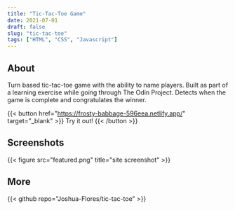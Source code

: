 ```yaml
---
title: "Tic-Tac-Toe Game"
date: 2021-07-01
draft: false
slug: "tic-tac-toe"
tags: ["HTML", "CSS", "Javascript"]
---
```


## About

Turn based tic-tac-toe game with the ability to name players. Built as part of a learning exercise while going through The Odin Project. Detects when the game is complete and congratulates the winner.

{{< button href="https://frosty-babbage-596eea.netlify.app/" target="_blank" >}}
Try it out!
{{< /button >}}

## Screenshots

{{< figure src="featured.png" title="site screenshot" >}}

## More

{{< github repo="Joshua-Flores/tic-tac-toe" >}}
